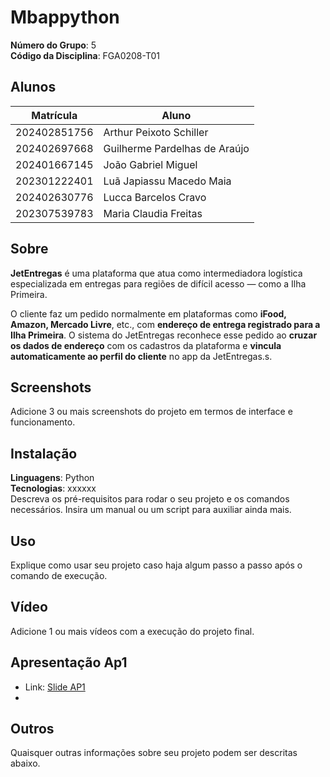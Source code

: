 # Mbappython

**Número do Grupo**: 5<br>
**Código da Disciplina**: FGA0208-T01<br>

## Alunos
|Matrícula | Aluno |
| -- | -- |
| 202402851756  |  Arthur Peixoto Schiller |
| 202402697668  |  Guilherme Pardelhas de Araújo  |
| 202401667145  |  João Gabriel Miguel |
| 202301222401  |  Luã Japiassu Macedo Maia |
| 202402630776  |  Lucca Barcelos Cravo |
| 202307539783  |  Maria Claudia Freitas |



## Sobre 
**JetEntregas** é uma plataforma que atua como intermediadora logística especializada em entregas para regiões de difícil acesso — como a Ilha Primeira.

O cliente faz um pedido normalmente em plataformas como **iFood, Amazon, Mercado Livre**, etc., com **endereço de entrega registrado para a Ilha Primeira**. O sistema do JetEntregas reconhece esse pedido ao **cruzar os dados de endereço** com os cadastros da plataforma e **vincula automaticamente ao perfil do cliente** no app da JetEntregas.s.

## Screenshots
Adicione 3 ou mais screenshots do projeto em termos de interface e funcionamento.

## Instalação 
**Linguagens**: Python<br>
**Tecnologias**: xxxxxx<br>
Descreva os pré-requisitos para rodar o seu projeto e os comandos necessários.
Insira um manual ou um script para auxiliar ainda mais.

## Uso 
Explique como usar seu projeto caso haja algum passo a passo após o comando de execução.

## Vídeo
Adicione 1 ou mais vídeos com a execução do projeto final.

## Apresentação Ap1
- Link: [Slide AP1](https://www.canva.com/design/DAGjzYR3QG0/-ZHnESnXi8wIDCaj6bXXyw/edit)
- [AP1]: (https://www.canva.com/design/DAGkFO6xnhU/X-6jAuet_yXrg-TJ_MyvZQ/edit?utm_content=DAGkFO6xnhU&utm_campaign=designshare&utm_medium=link2&utm_source=sharebutton)

## Outros 
Quaisquer outras informações sobre seu projeto podem ser descritas abaixo.
